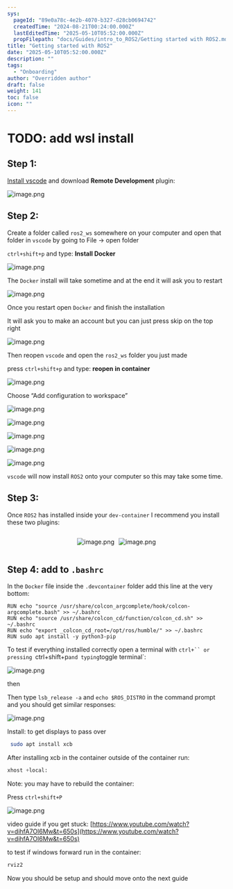 ```yaml
---
sys:
  pageId: "89e0a78c-4e2b-4070-b327-d28cb0694742"
  createdTime: "2024-08-21T00:24:00.000Z"
  lastEditedTime: "2025-05-10T05:52:00.000Z"
  propFilepath: "docs/Guides/intro_to_ROS2/Getting started with ROS2.md"
title: "Getting started with ROS2"
date: "2025-05-10T05:52:00.000Z"
description: ""
tags:
  - "Onboarding"
author: "Overridden author"
draft: false
weight: 141
toc: false
icon: ""
---
```


# TODO: add wsl install

## Step 1:

[Install vscode](https://code.visualstudio.com/download) and download **Remote Development** plugin:

![image.png](https://prod-files-secure.s3.us-west-2.amazonaws.com/d518164a-d88e-44d1-a4ee-3adb3bd8bce0/efb52993-1881-4a40-b95e-6f020334f022/image.png?X-Amz-Algorithm=AWS4-HMAC-SHA256&X-Amz-Content-Sha256=UNSIGNED-PAYLOAD&X-Amz-Credential=ASIAZI2LB466VUJFCSQ6%2F20250705%2Fus-west-2%2Fs3%2Faws4_request&X-Amz-Date=20250705T160936Z&X-Amz-Expires=3600&X-Amz-Security-Token=IQoJb3JpZ2luX2VjED4aCXVzLXdlc3QtMiJHMEUCICQiAPn1%2FzeMkW3QRnDESd6QOo4AYKHnKodWNWeDPBqRAiEAna%2BeUwvckKzHQj7ncJ4asMpQ9cx7qah7BX3J2N6GdpYq%2FwMIRhAAGgw2Mzc0MjMxODM4MDUiDEBK5qJXzTSwdDDnzircA6tqYqJqmnWGoOkXMvcmH3aXmtGaaQ2iUL3y6fg5FISqDBlURMAgGjt9MPyrxWBXUUCIFW95zJPXv8RJKZED%2BdRCAr4%2F2vtSk%2F7LuSL8EjQ5NESIQqWDQLWfESF7jixpHpXYshfJtMXbRIZlR5CYPnyhywJ8o3Ei9zEgIBynms8c2SfAmX7IDY1WZgczb0VIx06GrIKIKEYNQV5YMa98Tf4gzkxxQrycTagffipsVxBQfhtg%2BpThhvLNx3KHRQ4M0XAIx5Vw6fzCOzXFK0tGVP2ZZQsrHW1l5U1yp6WK16feZ5mkM1xfjwJpl%2FgloW2JY%2BhdD%2FNY1oxidffKZdragjCYQNuuZFtXgzHanpB3zgUf6k3lnk1HAeErmTUoyUc%2BCx7IwUPLvj8cUqyozUMBkOdiPeSYSc%2Bs7ZWuBllyiN9H5uEopYAAe8geWSaA7P6vNapqXSILIPK1%2B%2Fy2tnEl35lq7nncTOIeYWKB%2BCFO93lbWrmjM04LzTWkt5Y%2B8AE%2F5WjSueGKgqvxTSyAR0wAIv5mzl3sB%2FrFLNgcVdEB9sUiVBmW6jH0Ii0h0Dja5%2Bs6U7bcTVuOC6i%2BAbYDH5ct3Gn0dXN1hDqJmU0AJn6LkyVn1s%2Fb%2By9K8jGoMDWoMNDMpMMGOqUBzDvJYO8J3SFIZVjhhl9I6fU3LM4QXjB2eGpkd0JgV3hCpr7Nwz4PzX6QLgTVyfJchS2bgqlSNAQ9X76EMcDj2Ck7fyI%2FNNGiBGqX5C9RwKzhFSdYNCuzAWycwSX4RYSv%2Bh%2B73U8RTxmkQl%2BqHHqHp%2BaQA%2F1gFmEea4w84Q7Bm32%2BtrQqBBkkqCdfQNOYidwtDUwt4AwL5jzisV3ib78p%2BEY%2FK8FM&X-Amz-Signature=b963e8e65b8dfd07dfe2ef932e41e7ce40472e50a2c75e72e86601840b46ff6b&X-Amz-SignedHeaders=host&x-amz-checksum-mode=ENABLED&x-id=GetObject)

## Step 2:

Create a folder called `ros2_ws` somewhere on your computer and open that folder in `vscode` by going to File → open folder 

`ctrl+shift+p` and type: **Install Docker**

![image.png](https://prod-files-secure.s3.us-west-2.amazonaws.com/d518164a-d88e-44d1-a4ee-3adb3bd8bce0/2269dc0e-1cd5-47ff-bceb-c04ad9b2eab0/image.png?X-Amz-Algorithm=AWS4-HMAC-SHA256&X-Amz-Content-Sha256=UNSIGNED-PAYLOAD&X-Amz-Credential=ASIAZI2LB466VUJFCSQ6%2F20250705%2Fus-west-2%2Fs3%2Faws4_request&X-Amz-Date=20250705T160936Z&X-Amz-Expires=3600&X-Amz-Security-Token=IQoJb3JpZ2luX2VjED4aCXVzLXdlc3QtMiJHMEUCICQiAPn1%2FzeMkW3QRnDESd6QOo4AYKHnKodWNWeDPBqRAiEAna%2BeUwvckKzHQj7ncJ4asMpQ9cx7qah7BX3J2N6GdpYq%2FwMIRhAAGgw2Mzc0MjMxODM4MDUiDEBK5qJXzTSwdDDnzircA6tqYqJqmnWGoOkXMvcmH3aXmtGaaQ2iUL3y6fg5FISqDBlURMAgGjt9MPyrxWBXUUCIFW95zJPXv8RJKZED%2BdRCAr4%2F2vtSk%2F7LuSL8EjQ5NESIQqWDQLWfESF7jixpHpXYshfJtMXbRIZlR5CYPnyhywJ8o3Ei9zEgIBynms8c2SfAmX7IDY1WZgczb0VIx06GrIKIKEYNQV5YMa98Tf4gzkxxQrycTagffipsVxBQfhtg%2BpThhvLNx3KHRQ4M0XAIx5Vw6fzCOzXFK0tGVP2ZZQsrHW1l5U1yp6WK16feZ5mkM1xfjwJpl%2FgloW2JY%2BhdD%2FNY1oxidffKZdragjCYQNuuZFtXgzHanpB3zgUf6k3lnk1HAeErmTUoyUc%2BCx7IwUPLvj8cUqyozUMBkOdiPeSYSc%2Bs7ZWuBllyiN9H5uEopYAAe8geWSaA7P6vNapqXSILIPK1%2B%2Fy2tnEl35lq7nncTOIeYWKB%2BCFO93lbWrmjM04LzTWkt5Y%2B8AE%2F5WjSueGKgqvxTSyAR0wAIv5mzl3sB%2FrFLNgcVdEB9sUiVBmW6jH0Ii0h0Dja5%2Bs6U7bcTVuOC6i%2BAbYDH5ct3Gn0dXN1hDqJmU0AJn6LkyVn1s%2Fb%2By9K8jGoMDWoMNDMpMMGOqUBzDvJYO8J3SFIZVjhhl9I6fU3LM4QXjB2eGpkd0JgV3hCpr7Nwz4PzX6QLgTVyfJchS2bgqlSNAQ9X76EMcDj2Ck7fyI%2FNNGiBGqX5C9RwKzhFSdYNCuzAWycwSX4RYSv%2Bh%2B73U8RTxmkQl%2BqHHqHp%2BaQA%2F1gFmEea4w84Q7Bm32%2BtrQqBBkkqCdfQNOYidwtDUwt4AwL5jzisV3ib78p%2BEY%2FK8FM&X-Amz-Signature=0da071a02074d68df617efc4930dcc7e4ecfdecdd49f77980872f7ed1cb50391&X-Amz-SignedHeaders=host&x-amz-checksum-mode=ENABLED&x-id=GetObject)

The `Docker` install will take sometime and at the end it will ask you to restart

![image.png](https://prod-files-secure.s3.us-west-2.amazonaws.com/d518164a-d88e-44d1-a4ee-3adb3bd8bce0/ed233f78-be33-4b1f-b89c-9c346c0e961e/image.png?X-Amz-Algorithm=AWS4-HMAC-SHA256&X-Amz-Content-Sha256=UNSIGNED-PAYLOAD&X-Amz-Credential=ASIAZI2LB466VUJFCSQ6%2F20250705%2Fus-west-2%2Fs3%2Faws4_request&X-Amz-Date=20250705T160936Z&X-Amz-Expires=3600&X-Amz-Security-Token=IQoJb3JpZ2luX2VjED4aCXVzLXdlc3QtMiJHMEUCICQiAPn1%2FzeMkW3QRnDESd6QOo4AYKHnKodWNWeDPBqRAiEAna%2BeUwvckKzHQj7ncJ4asMpQ9cx7qah7BX3J2N6GdpYq%2FwMIRhAAGgw2Mzc0MjMxODM4MDUiDEBK5qJXzTSwdDDnzircA6tqYqJqmnWGoOkXMvcmH3aXmtGaaQ2iUL3y6fg5FISqDBlURMAgGjt9MPyrxWBXUUCIFW95zJPXv8RJKZED%2BdRCAr4%2F2vtSk%2F7LuSL8EjQ5NESIQqWDQLWfESF7jixpHpXYshfJtMXbRIZlR5CYPnyhywJ8o3Ei9zEgIBynms8c2SfAmX7IDY1WZgczb0VIx06GrIKIKEYNQV5YMa98Tf4gzkxxQrycTagffipsVxBQfhtg%2BpThhvLNx3KHRQ4M0XAIx5Vw6fzCOzXFK0tGVP2ZZQsrHW1l5U1yp6WK16feZ5mkM1xfjwJpl%2FgloW2JY%2BhdD%2FNY1oxidffKZdragjCYQNuuZFtXgzHanpB3zgUf6k3lnk1HAeErmTUoyUc%2BCx7IwUPLvj8cUqyozUMBkOdiPeSYSc%2Bs7ZWuBllyiN9H5uEopYAAe8geWSaA7P6vNapqXSILIPK1%2B%2Fy2tnEl35lq7nncTOIeYWKB%2BCFO93lbWrmjM04LzTWkt5Y%2B8AE%2F5WjSueGKgqvxTSyAR0wAIv5mzl3sB%2FrFLNgcVdEB9sUiVBmW6jH0Ii0h0Dja5%2Bs6U7bcTVuOC6i%2BAbYDH5ct3Gn0dXN1hDqJmU0AJn6LkyVn1s%2Fb%2By9K8jGoMDWoMNDMpMMGOqUBzDvJYO8J3SFIZVjhhl9I6fU3LM4QXjB2eGpkd0JgV3hCpr7Nwz4PzX6QLgTVyfJchS2bgqlSNAQ9X76EMcDj2Ck7fyI%2FNNGiBGqX5C9RwKzhFSdYNCuzAWycwSX4RYSv%2Bh%2B73U8RTxmkQl%2BqHHqHp%2BaQA%2F1gFmEea4w84Q7Bm32%2BtrQqBBkkqCdfQNOYidwtDUwt4AwL5jzisV3ib78p%2BEY%2FK8FM&X-Amz-Signature=946490bf014b03fd4fcc49fe9560fa3a8224ec567aaf93538f871dc592427d31&X-Amz-SignedHeaders=host&x-amz-checksum-mode=ENABLED&x-id=GetObject)

Once you restart open `Docker` and finish the installation

It will ask you to make an account but you can just press skip on the top right

![image.png](https://prod-files-secure.s3.us-west-2.amazonaws.com/d518164a-d88e-44d1-a4ee-3adb3bd8bce0/21010ad9-1659-4fd9-9f59-9932a09b2a3d/image.png?X-Amz-Algorithm=AWS4-HMAC-SHA256&X-Amz-Content-Sha256=UNSIGNED-PAYLOAD&X-Amz-Credential=ASIAZI2LB466VUJFCSQ6%2F20250705%2Fus-west-2%2Fs3%2Faws4_request&X-Amz-Date=20250705T160936Z&X-Amz-Expires=3600&X-Amz-Security-Token=IQoJb3JpZ2luX2VjED4aCXVzLXdlc3QtMiJHMEUCICQiAPn1%2FzeMkW3QRnDESd6QOo4AYKHnKodWNWeDPBqRAiEAna%2BeUwvckKzHQj7ncJ4asMpQ9cx7qah7BX3J2N6GdpYq%2FwMIRhAAGgw2Mzc0MjMxODM4MDUiDEBK5qJXzTSwdDDnzircA6tqYqJqmnWGoOkXMvcmH3aXmtGaaQ2iUL3y6fg5FISqDBlURMAgGjt9MPyrxWBXUUCIFW95zJPXv8RJKZED%2BdRCAr4%2F2vtSk%2F7LuSL8EjQ5NESIQqWDQLWfESF7jixpHpXYshfJtMXbRIZlR5CYPnyhywJ8o3Ei9zEgIBynms8c2SfAmX7IDY1WZgczb0VIx06GrIKIKEYNQV5YMa98Tf4gzkxxQrycTagffipsVxBQfhtg%2BpThhvLNx3KHRQ4M0XAIx5Vw6fzCOzXFK0tGVP2ZZQsrHW1l5U1yp6WK16feZ5mkM1xfjwJpl%2FgloW2JY%2BhdD%2FNY1oxidffKZdragjCYQNuuZFtXgzHanpB3zgUf6k3lnk1HAeErmTUoyUc%2BCx7IwUPLvj8cUqyozUMBkOdiPeSYSc%2Bs7ZWuBllyiN9H5uEopYAAe8geWSaA7P6vNapqXSILIPK1%2B%2Fy2tnEl35lq7nncTOIeYWKB%2BCFO93lbWrmjM04LzTWkt5Y%2B8AE%2F5WjSueGKgqvxTSyAR0wAIv5mzl3sB%2FrFLNgcVdEB9sUiVBmW6jH0Ii0h0Dja5%2Bs6U7bcTVuOC6i%2BAbYDH5ct3Gn0dXN1hDqJmU0AJn6LkyVn1s%2Fb%2By9K8jGoMDWoMNDMpMMGOqUBzDvJYO8J3SFIZVjhhl9I6fU3LM4QXjB2eGpkd0JgV3hCpr7Nwz4PzX6QLgTVyfJchS2bgqlSNAQ9X76EMcDj2Ck7fyI%2FNNGiBGqX5C9RwKzhFSdYNCuzAWycwSX4RYSv%2Bh%2B73U8RTxmkQl%2BqHHqHp%2BaQA%2F1gFmEea4w84Q7Bm32%2BtrQqBBkkqCdfQNOYidwtDUwt4AwL5jzisV3ib78p%2BEY%2FK8FM&X-Amz-Signature=72ad55e5bc67488449b2e3785540b19d4eb74e788fcbd41920e622ef19124bfa&X-Amz-SignedHeaders=host&x-amz-checksum-mode=ENABLED&x-id=GetObject)

Then reopen `vscode` and open the `ros2_ws` folder you just made

press `ctrl+shift+p` and type: **reopen in container**

![image.png](https://prod-files-secure.s3.us-west-2.amazonaws.com/d518164a-d88e-44d1-a4ee-3adb3bd8bce0/4e93b8c2-41ad-488c-8095-c74205196118/image.png?X-Amz-Algorithm=AWS4-HMAC-SHA256&X-Amz-Content-Sha256=UNSIGNED-PAYLOAD&X-Amz-Credential=ASIAZI2LB466VUJFCSQ6%2F20250705%2Fus-west-2%2Fs3%2Faws4_request&X-Amz-Date=20250705T160936Z&X-Amz-Expires=3600&X-Amz-Security-Token=IQoJb3JpZ2luX2VjED4aCXVzLXdlc3QtMiJHMEUCICQiAPn1%2FzeMkW3QRnDESd6QOo4AYKHnKodWNWeDPBqRAiEAna%2BeUwvckKzHQj7ncJ4asMpQ9cx7qah7BX3J2N6GdpYq%2FwMIRhAAGgw2Mzc0MjMxODM4MDUiDEBK5qJXzTSwdDDnzircA6tqYqJqmnWGoOkXMvcmH3aXmtGaaQ2iUL3y6fg5FISqDBlURMAgGjt9MPyrxWBXUUCIFW95zJPXv8RJKZED%2BdRCAr4%2F2vtSk%2F7LuSL8EjQ5NESIQqWDQLWfESF7jixpHpXYshfJtMXbRIZlR5CYPnyhywJ8o3Ei9zEgIBynms8c2SfAmX7IDY1WZgczb0VIx06GrIKIKEYNQV5YMa98Tf4gzkxxQrycTagffipsVxBQfhtg%2BpThhvLNx3KHRQ4M0XAIx5Vw6fzCOzXFK0tGVP2ZZQsrHW1l5U1yp6WK16feZ5mkM1xfjwJpl%2FgloW2JY%2BhdD%2FNY1oxidffKZdragjCYQNuuZFtXgzHanpB3zgUf6k3lnk1HAeErmTUoyUc%2BCx7IwUPLvj8cUqyozUMBkOdiPeSYSc%2Bs7ZWuBllyiN9H5uEopYAAe8geWSaA7P6vNapqXSILIPK1%2B%2Fy2tnEl35lq7nncTOIeYWKB%2BCFO93lbWrmjM04LzTWkt5Y%2B8AE%2F5WjSueGKgqvxTSyAR0wAIv5mzl3sB%2FrFLNgcVdEB9sUiVBmW6jH0Ii0h0Dja5%2Bs6U7bcTVuOC6i%2BAbYDH5ct3Gn0dXN1hDqJmU0AJn6LkyVn1s%2Fb%2By9K8jGoMDWoMNDMpMMGOqUBzDvJYO8J3SFIZVjhhl9I6fU3LM4QXjB2eGpkd0JgV3hCpr7Nwz4PzX6QLgTVyfJchS2bgqlSNAQ9X76EMcDj2Ck7fyI%2FNNGiBGqX5C9RwKzhFSdYNCuzAWycwSX4RYSv%2Bh%2B73U8RTxmkQl%2BqHHqHp%2BaQA%2F1gFmEea4w84Q7Bm32%2BtrQqBBkkqCdfQNOYidwtDUwt4AwL5jzisV3ib78p%2BEY%2FK8FM&X-Amz-Signature=4b327ee42b2784e5e3b8f8bbe3e1f8019cb3f372e7319201878ccdca0256bdd2&X-Amz-SignedHeaders=host&x-amz-checksum-mode=ENABLED&x-id=GetObject)

Choose “Add configuration to workspace”

![image.png](https://prod-files-secure.s3.us-west-2.amazonaws.com/d518164a-d88e-44d1-a4ee-3adb3bd8bce0/9560b282-5060-4989-ba37-97e7b2c22476/image.png?X-Amz-Algorithm=AWS4-HMAC-SHA256&X-Amz-Content-Sha256=UNSIGNED-PAYLOAD&X-Amz-Credential=ASIAZI2LB466VUJFCSQ6%2F20250705%2Fus-west-2%2Fs3%2Faws4_request&X-Amz-Date=20250705T160936Z&X-Amz-Expires=3600&X-Amz-Security-Token=IQoJb3JpZ2luX2VjED4aCXVzLXdlc3QtMiJHMEUCICQiAPn1%2FzeMkW3QRnDESd6QOo4AYKHnKodWNWeDPBqRAiEAna%2BeUwvckKzHQj7ncJ4asMpQ9cx7qah7BX3J2N6GdpYq%2FwMIRhAAGgw2Mzc0MjMxODM4MDUiDEBK5qJXzTSwdDDnzircA6tqYqJqmnWGoOkXMvcmH3aXmtGaaQ2iUL3y6fg5FISqDBlURMAgGjt9MPyrxWBXUUCIFW95zJPXv8RJKZED%2BdRCAr4%2F2vtSk%2F7LuSL8EjQ5NESIQqWDQLWfESF7jixpHpXYshfJtMXbRIZlR5CYPnyhywJ8o3Ei9zEgIBynms8c2SfAmX7IDY1WZgczb0VIx06GrIKIKEYNQV5YMa98Tf4gzkxxQrycTagffipsVxBQfhtg%2BpThhvLNx3KHRQ4M0XAIx5Vw6fzCOzXFK0tGVP2ZZQsrHW1l5U1yp6WK16feZ5mkM1xfjwJpl%2FgloW2JY%2BhdD%2FNY1oxidffKZdragjCYQNuuZFtXgzHanpB3zgUf6k3lnk1HAeErmTUoyUc%2BCx7IwUPLvj8cUqyozUMBkOdiPeSYSc%2Bs7ZWuBllyiN9H5uEopYAAe8geWSaA7P6vNapqXSILIPK1%2B%2Fy2tnEl35lq7nncTOIeYWKB%2BCFO93lbWrmjM04LzTWkt5Y%2B8AE%2F5WjSueGKgqvxTSyAR0wAIv5mzl3sB%2FrFLNgcVdEB9sUiVBmW6jH0Ii0h0Dja5%2Bs6U7bcTVuOC6i%2BAbYDH5ct3Gn0dXN1hDqJmU0AJn6LkyVn1s%2Fb%2By9K8jGoMDWoMNDMpMMGOqUBzDvJYO8J3SFIZVjhhl9I6fU3LM4QXjB2eGpkd0JgV3hCpr7Nwz4PzX6QLgTVyfJchS2bgqlSNAQ9X76EMcDj2Ck7fyI%2FNNGiBGqX5C9RwKzhFSdYNCuzAWycwSX4RYSv%2Bh%2B73U8RTxmkQl%2BqHHqHp%2BaQA%2F1gFmEea4w84Q7Bm32%2BtrQqBBkkqCdfQNOYidwtDUwt4AwL5jzisV3ib78p%2BEY%2FK8FM&X-Amz-Signature=ea604dcd796d9f5c65978c92d87616004f73af07eaf5b1357826e02f78649f27&X-Amz-SignedHeaders=host&x-amz-checksum-mode=ENABLED&x-id=GetObject)

![image.png](https://prod-files-secure.s3.us-west-2.amazonaws.com/d518164a-d88e-44d1-a4ee-3adb3bd8bce0/2ee63f81-886b-48e8-a553-dc6e5eac99e4/image.png?X-Amz-Algorithm=AWS4-HMAC-SHA256&X-Amz-Content-Sha256=UNSIGNED-PAYLOAD&X-Amz-Credential=ASIAZI2LB466VUJFCSQ6%2F20250705%2Fus-west-2%2Fs3%2Faws4_request&X-Amz-Date=20250705T160936Z&X-Amz-Expires=3600&X-Amz-Security-Token=IQoJb3JpZ2luX2VjED4aCXVzLXdlc3QtMiJHMEUCICQiAPn1%2FzeMkW3QRnDESd6QOo4AYKHnKodWNWeDPBqRAiEAna%2BeUwvckKzHQj7ncJ4asMpQ9cx7qah7BX3J2N6GdpYq%2FwMIRhAAGgw2Mzc0MjMxODM4MDUiDEBK5qJXzTSwdDDnzircA6tqYqJqmnWGoOkXMvcmH3aXmtGaaQ2iUL3y6fg5FISqDBlURMAgGjt9MPyrxWBXUUCIFW95zJPXv8RJKZED%2BdRCAr4%2F2vtSk%2F7LuSL8EjQ5NESIQqWDQLWfESF7jixpHpXYshfJtMXbRIZlR5CYPnyhywJ8o3Ei9zEgIBynms8c2SfAmX7IDY1WZgczb0VIx06GrIKIKEYNQV5YMa98Tf4gzkxxQrycTagffipsVxBQfhtg%2BpThhvLNx3KHRQ4M0XAIx5Vw6fzCOzXFK0tGVP2ZZQsrHW1l5U1yp6WK16feZ5mkM1xfjwJpl%2FgloW2JY%2BhdD%2FNY1oxidffKZdragjCYQNuuZFtXgzHanpB3zgUf6k3lnk1HAeErmTUoyUc%2BCx7IwUPLvj8cUqyozUMBkOdiPeSYSc%2Bs7ZWuBllyiN9H5uEopYAAe8geWSaA7P6vNapqXSILIPK1%2B%2Fy2tnEl35lq7nncTOIeYWKB%2BCFO93lbWrmjM04LzTWkt5Y%2B8AE%2F5WjSueGKgqvxTSyAR0wAIv5mzl3sB%2FrFLNgcVdEB9sUiVBmW6jH0Ii0h0Dja5%2Bs6U7bcTVuOC6i%2BAbYDH5ct3Gn0dXN1hDqJmU0AJn6LkyVn1s%2Fb%2By9K8jGoMDWoMNDMpMMGOqUBzDvJYO8J3SFIZVjhhl9I6fU3LM4QXjB2eGpkd0JgV3hCpr7Nwz4PzX6QLgTVyfJchS2bgqlSNAQ9X76EMcDj2Ck7fyI%2FNNGiBGqX5C9RwKzhFSdYNCuzAWycwSX4RYSv%2Bh%2B73U8RTxmkQl%2BqHHqHp%2BaQA%2F1gFmEea4w84Q7Bm32%2BtrQqBBkkqCdfQNOYidwtDUwt4AwL5jzisV3ib78p%2BEY%2FK8FM&X-Amz-Signature=fce12d50aa177f91b7dc5dc329e78107f033cb825990f4b655b8c05bec547945&X-Amz-SignedHeaders=host&x-amz-checksum-mode=ENABLED&x-id=GetObject)

![image.png](https://prod-files-secure.s3.us-west-2.amazonaws.com/d518164a-d88e-44d1-a4ee-3adb3bd8bce0/ae1580b2-b048-407e-aed9-b584224a7a04/image.png?X-Amz-Algorithm=AWS4-HMAC-SHA256&X-Amz-Content-Sha256=UNSIGNED-PAYLOAD&X-Amz-Credential=ASIAZI2LB466VUJFCSQ6%2F20250705%2Fus-west-2%2Fs3%2Faws4_request&X-Amz-Date=20250705T160936Z&X-Amz-Expires=3600&X-Amz-Security-Token=IQoJb3JpZ2luX2VjED4aCXVzLXdlc3QtMiJHMEUCICQiAPn1%2FzeMkW3QRnDESd6QOo4AYKHnKodWNWeDPBqRAiEAna%2BeUwvckKzHQj7ncJ4asMpQ9cx7qah7BX3J2N6GdpYq%2FwMIRhAAGgw2Mzc0MjMxODM4MDUiDEBK5qJXzTSwdDDnzircA6tqYqJqmnWGoOkXMvcmH3aXmtGaaQ2iUL3y6fg5FISqDBlURMAgGjt9MPyrxWBXUUCIFW95zJPXv8RJKZED%2BdRCAr4%2F2vtSk%2F7LuSL8EjQ5NESIQqWDQLWfESF7jixpHpXYshfJtMXbRIZlR5CYPnyhywJ8o3Ei9zEgIBynms8c2SfAmX7IDY1WZgczb0VIx06GrIKIKEYNQV5YMa98Tf4gzkxxQrycTagffipsVxBQfhtg%2BpThhvLNx3KHRQ4M0XAIx5Vw6fzCOzXFK0tGVP2ZZQsrHW1l5U1yp6WK16feZ5mkM1xfjwJpl%2FgloW2JY%2BhdD%2FNY1oxidffKZdragjCYQNuuZFtXgzHanpB3zgUf6k3lnk1HAeErmTUoyUc%2BCx7IwUPLvj8cUqyozUMBkOdiPeSYSc%2Bs7ZWuBllyiN9H5uEopYAAe8geWSaA7P6vNapqXSILIPK1%2B%2Fy2tnEl35lq7nncTOIeYWKB%2BCFO93lbWrmjM04LzTWkt5Y%2B8AE%2F5WjSueGKgqvxTSyAR0wAIv5mzl3sB%2FrFLNgcVdEB9sUiVBmW6jH0Ii0h0Dja5%2Bs6U7bcTVuOC6i%2BAbYDH5ct3Gn0dXN1hDqJmU0AJn6LkyVn1s%2Fb%2By9K8jGoMDWoMNDMpMMGOqUBzDvJYO8J3SFIZVjhhl9I6fU3LM4QXjB2eGpkd0JgV3hCpr7Nwz4PzX6QLgTVyfJchS2bgqlSNAQ9X76EMcDj2Ck7fyI%2FNNGiBGqX5C9RwKzhFSdYNCuzAWycwSX4RYSv%2Bh%2B73U8RTxmkQl%2BqHHqHp%2BaQA%2F1gFmEea4w84Q7Bm32%2BtrQqBBkkqCdfQNOYidwtDUwt4AwL5jzisV3ib78p%2BEY%2FK8FM&X-Amz-Signature=49f06ff73372b17e3a84aad54dd4b91defb9cb89e8a3be43b840cb2d37b90c00&X-Amz-SignedHeaders=host&x-amz-checksum-mode=ENABLED&x-id=GetObject)

![image.png](https://prod-files-secure.s3.us-west-2.amazonaws.com/d518164a-d88e-44d1-a4ee-3adb3bd8bce0/53255b28-f75e-430f-b9e3-c0ac8577e42b/image.png?X-Amz-Algorithm=AWS4-HMAC-SHA256&X-Amz-Content-Sha256=UNSIGNED-PAYLOAD&X-Amz-Credential=ASIAZI2LB466VUJFCSQ6%2F20250705%2Fus-west-2%2Fs3%2Faws4_request&X-Amz-Date=20250705T160936Z&X-Amz-Expires=3600&X-Amz-Security-Token=IQoJb3JpZ2luX2VjED4aCXVzLXdlc3QtMiJHMEUCICQiAPn1%2FzeMkW3QRnDESd6QOo4AYKHnKodWNWeDPBqRAiEAna%2BeUwvckKzHQj7ncJ4asMpQ9cx7qah7BX3J2N6GdpYq%2FwMIRhAAGgw2Mzc0MjMxODM4MDUiDEBK5qJXzTSwdDDnzircA6tqYqJqmnWGoOkXMvcmH3aXmtGaaQ2iUL3y6fg5FISqDBlURMAgGjt9MPyrxWBXUUCIFW95zJPXv8RJKZED%2BdRCAr4%2F2vtSk%2F7LuSL8EjQ5NESIQqWDQLWfESF7jixpHpXYshfJtMXbRIZlR5CYPnyhywJ8o3Ei9zEgIBynms8c2SfAmX7IDY1WZgczb0VIx06GrIKIKEYNQV5YMa98Tf4gzkxxQrycTagffipsVxBQfhtg%2BpThhvLNx3KHRQ4M0XAIx5Vw6fzCOzXFK0tGVP2ZZQsrHW1l5U1yp6WK16feZ5mkM1xfjwJpl%2FgloW2JY%2BhdD%2FNY1oxidffKZdragjCYQNuuZFtXgzHanpB3zgUf6k3lnk1HAeErmTUoyUc%2BCx7IwUPLvj8cUqyozUMBkOdiPeSYSc%2Bs7ZWuBllyiN9H5uEopYAAe8geWSaA7P6vNapqXSILIPK1%2B%2Fy2tnEl35lq7nncTOIeYWKB%2BCFO93lbWrmjM04LzTWkt5Y%2B8AE%2F5WjSueGKgqvxTSyAR0wAIv5mzl3sB%2FrFLNgcVdEB9sUiVBmW6jH0Ii0h0Dja5%2Bs6U7bcTVuOC6i%2BAbYDH5ct3Gn0dXN1hDqJmU0AJn6LkyVn1s%2Fb%2By9K8jGoMDWoMNDMpMMGOqUBzDvJYO8J3SFIZVjhhl9I6fU3LM4QXjB2eGpkd0JgV3hCpr7Nwz4PzX6QLgTVyfJchS2bgqlSNAQ9X76EMcDj2Ck7fyI%2FNNGiBGqX5C9RwKzhFSdYNCuzAWycwSX4RYSv%2Bh%2B73U8RTxmkQl%2BqHHqHp%2BaQA%2F1gFmEea4w84Q7Bm32%2BtrQqBBkkqCdfQNOYidwtDUwt4AwL5jzisV3ib78p%2BEY%2FK8FM&X-Amz-Signature=b8d2974a8fe28c09ad92fcfcad795ffdc8c64324c9156ca910942f4ed06ee609&X-Amz-SignedHeaders=host&x-amz-checksum-mode=ENABLED&x-id=GetObject)

![image.png](https://prod-files-secure.s3.us-west-2.amazonaws.com/d518164a-d88e-44d1-a4ee-3adb3bd8bce0/7c562767-5af9-4ffb-97d1-327bcdf4ee00/image.png?X-Amz-Algorithm=AWS4-HMAC-SHA256&X-Amz-Content-Sha256=UNSIGNED-PAYLOAD&X-Amz-Credential=ASIAZI2LB466VUJFCSQ6%2F20250705%2Fus-west-2%2Fs3%2Faws4_request&X-Amz-Date=20250705T160936Z&X-Amz-Expires=3600&X-Amz-Security-Token=IQoJb3JpZ2luX2VjED4aCXVzLXdlc3QtMiJHMEUCICQiAPn1%2FzeMkW3QRnDESd6QOo4AYKHnKodWNWeDPBqRAiEAna%2BeUwvckKzHQj7ncJ4asMpQ9cx7qah7BX3J2N6GdpYq%2FwMIRhAAGgw2Mzc0MjMxODM4MDUiDEBK5qJXzTSwdDDnzircA6tqYqJqmnWGoOkXMvcmH3aXmtGaaQ2iUL3y6fg5FISqDBlURMAgGjt9MPyrxWBXUUCIFW95zJPXv8RJKZED%2BdRCAr4%2F2vtSk%2F7LuSL8EjQ5NESIQqWDQLWfESF7jixpHpXYshfJtMXbRIZlR5CYPnyhywJ8o3Ei9zEgIBynms8c2SfAmX7IDY1WZgczb0VIx06GrIKIKEYNQV5YMa98Tf4gzkxxQrycTagffipsVxBQfhtg%2BpThhvLNx3KHRQ4M0XAIx5Vw6fzCOzXFK0tGVP2ZZQsrHW1l5U1yp6WK16feZ5mkM1xfjwJpl%2FgloW2JY%2BhdD%2FNY1oxidffKZdragjCYQNuuZFtXgzHanpB3zgUf6k3lnk1HAeErmTUoyUc%2BCx7IwUPLvj8cUqyozUMBkOdiPeSYSc%2Bs7ZWuBllyiN9H5uEopYAAe8geWSaA7P6vNapqXSILIPK1%2B%2Fy2tnEl35lq7nncTOIeYWKB%2BCFO93lbWrmjM04LzTWkt5Y%2B8AE%2F5WjSueGKgqvxTSyAR0wAIv5mzl3sB%2FrFLNgcVdEB9sUiVBmW6jH0Ii0h0Dja5%2Bs6U7bcTVuOC6i%2BAbYDH5ct3Gn0dXN1hDqJmU0AJn6LkyVn1s%2Fb%2By9K8jGoMDWoMNDMpMMGOqUBzDvJYO8J3SFIZVjhhl9I6fU3LM4QXjB2eGpkd0JgV3hCpr7Nwz4PzX6QLgTVyfJchS2bgqlSNAQ9X76EMcDj2Ck7fyI%2FNNGiBGqX5C9RwKzhFSdYNCuzAWycwSX4RYSv%2Bh%2B73U8RTxmkQl%2BqHHqHp%2BaQA%2F1gFmEea4w84Q7Bm32%2BtrQqBBkkqCdfQNOYidwtDUwt4AwL5jzisV3ib78p%2BEY%2FK8FM&X-Amz-Signature=2b3eea92c7b5481fefe8992d6bf9c03619b342b9adf6d8594a7a889ee56e0d9b&X-Amz-SignedHeaders=host&x-amz-checksum-mode=ENABLED&x-id=GetObject)

`vscode` will now install `ROS2` onto your computer so this may take some time.

## Step 3:

Once `ROS2` has installed inside your `dev-container` I recommend you install these two plugins:

<div style="display: flex;flex-direction: row; column-gap:10px; max-width: 630px;justify-content: center;">
<div>

![image.png](https://prod-files-secure.s3.us-west-2.amazonaws.com/d518164a-d88e-44d1-a4ee-3adb3bd8bce0/3fc3d550-5a54-4ba1-ba6b-faa01cdb7369/image.png?X-Amz-Algorithm=AWS4-HMAC-SHA256&X-Amz-Content-Sha256=UNSIGNED-PAYLOAD&X-Amz-Credential=ASIAZI2LB466TEV6MH5P%2F20250705%2Fus-west-2%2Fs3%2Faws4_request&X-Amz-Date=20250705T160938Z&X-Amz-Expires=3600&X-Amz-Security-Token=IQoJb3JpZ2luX2VjED0aCXVzLXdlc3QtMiJHMEUCIQD%2F%2Bm%2BD53%2BMka3HyDeLZJO6HhIKbmYLbWTFnoa7ZRdb6gIgGFIDdYMxSKUJKkBI6SrfDovnxXu7Hjn4ajYyz7LVexEq%2FwMIRhAAGgw2Mzc0MjMxODM4MDUiDOdI1BQfIDEDJp2L8CrcA4rhnAPV1EBHfP6x7Ov%2BlLiB4QqNS3NbsohMunAqhGea39PkMgXacKO07YTjS%2BpGcBMxy0BBYucLkjB%2B4pOisyo62VA%2Fix%2BHKT2VhJYN5qLEybCnUuvkUFYBijtRV7673mF0FzZ%2B9cHP7zD%2FPCg8jwQ%2BOgCi1Be5PhtbEf%2ByatXSkliZnc4B8QyOGuzRkn8CR4bBNdXIXM%2FLT8X0s62sNrreFMjrIGkNgr3VolPdDBHueCabVrRKu9CELS7PlOb2Ez%2BGjqRpYygXEJM9h%2FLGEOO5t%2BiaeZgtzu%2FN94izaixkXj6QTqyeu5%2BAk3EEMwnNqwZQ6XP6PmiaxAidfjr2XgYaoCYJqe82yvejKO2w1F535rA21Xgnst%2BnzQIXRGEATokKjloQ0qDFS24IbsUGuLYkTxrQaZ9WMdmCEvNHAB0QxfkpnP8WJ6VKKLDDjZXxsowVGoja%2BHBf9bbW57EYol0JivTSr%2F%2FGWmYkg7yyqePr8BxgXjMZTgPRjdtqS3xaSRzN2%2FQ3QUEGnL1sxLgIsxaj2mptbz6tqHd%2BigFJqyT9xtZrUZzIwraiLm4LXp8vLq%2BBS%2FM0AkE2HUUjLGG%2By7Hhggb5iM3OjKZp5T32Ez%2F9f8Wz81%2BYwp3Xw7OJMJHBpMMGOqUBe1iaj0%2FCJb7Jhh4OwJDdu75e5B0zGFWDbidKVL%2ByNEJ4IsLNXi7oIUM7CQpnH8ZhASSwAu%2Bqt%2F4ER1TxtKw4HVoQxmkRsGCcHPYP0it1HoQsWIMFUmouPtk4FOYZDbIS5yuHP2rWPvUpxaw53a%2BW50%2Fj89cx4zZoZjpT7foHbxbJHkC5b6rVduPBa9N2G9TjhVKMwZ%2BuN5IelzBEUyr4K3bN9odK&X-Amz-Signature=88b12a72be0f8952186e9987a8a33426b6cd55935b3ac264ee0a724fbb5eee70&X-Amz-SignedHeaders=host&x-amz-checksum-mode=ENABLED&x-id=GetObject)

</div>
<div>

![image.png](https://prod-files-secure.s3.us-west-2.amazonaws.com/d518164a-d88e-44d1-a4ee-3adb3bd8bce0/d994cc66-13c2-4093-a5a3-f84cf4601a82/image.png?X-Amz-Algorithm=AWS4-HMAC-SHA256&X-Amz-Content-Sha256=UNSIGNED-PAYLOAD&X-Amz-Credential=ASIAZI2LB466S2US57JX%2F20250705%2Fus-west-2%2Fs3%2Faws4_request&X-Amz-Date=20250705T160938Z&X-Amz-Expires=3600&X-Amz-Security-Token=IQoJb3JpZ2luX2VjED0aCXVzLXdlc3QtMiJHMEUCIQCgkV5AKT%2FJvR0lOe9h6jcbp71u39egdd0Z%2FZRaJyyIxQIgSfUBdbaUwlWF%2Fg9hSMrtRfQGYn7Fj9SsmZKWz9AU0r4q%2FwMIRhAAGgw2Mzc0MjMxODM4MDUiDC6%2FDxfyy1jfD37T%2BircA2e2%2BoOmH%2F6xB8%2BR3cF2PCIpL%2FDXoe%2BAjIkUKxWOeVGcIVBwyl0RlRbxXm8LS9lz632EuDEd127lIUzZfjOnUhLn9YH%2FQZmartppxyCv%2FrUz4TPAFxsC%2FfpB7kQL5v5mmt7oQjU0EWQO6tKDTsNxuOmAfgXfqzt9jrTTFtS0viR2tUKHgMLkmrNcOHrwCxi%2Fz%2BgIvxtPErEKJgsFyJTQ513H2P4ZvBTzQ14f3jFxhbnMAeIYfdizoKfwXpyLSPldrHeqDlJNCh4DnB39PoG%2B33ZuhPMRp927rIJY2jTyCnU7ydU%2BgDIauJuDfIIA7vWMfIgQP9Sg2V3%2B3C15IKe269S3Z4Lm2Ys8LcS9GuLr6utA7oZv6A4FMT4C7vOMk73H6IKodA723UcnpbXzQ1mQN4FRiPHWCmZdbwe1ZjTitIyuRGjwOpFe2%2FROoMDZ4ubG6fRJNKmSvbGXB74fY8S6sRceZJ%2Fx8FEuGB92dKS8YpSIDpLc1iq2KysbdYXuGJS7jjb9sVWEHZYLVa4RD6VBllgjtTtDJyoDv4SOvIp%2B26WGsxTTF85xcsUIPKxDUfbv3WsWxf6c2sCxl5i97XGBw6V6d5KN5crlgkBGjRRGIEsAhIjrwulJndjlVJ4TMJ7FpMMGOqUBoiO0P%2FwovsOGlIVK3o0pnGfGaJ4aoiDeZWv7hvYEb89QdsxEqjVSkCCB2it3i4SVGUNiP9emuhCN%2FBkjE0XFXLK9itmYEb9aZqFIoq3JFDGu%2FkeM02WlMOOh%2BksGggINJYFVY6k8J4%2FyKqjYuEmEyip5pNz3Av%2FMdQRnrDhL5r17Uu4Wl5ZZy4JSaWeiLAznNdImOUj0lz8mzICNR891y0feMko2&X-Amz-Signature=25a9e3797de466eea55e0840b53aa4610712f6bb363607b779820bb0481e210f&X-Amz-SignedHeaders=host&x-amz-checksum-mode=ENABLED&x-id=GetObject)

</div>
</div>

## Step 4: add to `.bashrc`

In the `Docker` file inside the `.devcontainer` folder add this line at the very bottom: 

```docker
RUN echo "source /usr/share/colcon_argcomplete/hook/colcon-argcomplete.bash" >> ~/.bashrc
RUN echo "source /usr/share/colcon_cd/function/colcon_cd.sh" >> ~/.bashrc
RUN echo "export _colcon_cd_root=/opt/ros/humble/" >> ~/.bashrc
RUN sudo apt install -y python3-pip 
```

To test if everything installed correctly open a terminal with `ctrl+`` or pressing `ctrl+shift+p` and typing `toggle terminal`:

![image.png](https://prod-files-secure.s3.us-west-2.amazonaws.com/d518164a-d88e-44d1-a4ee-3adb3bd8bce0/6a4943d8-b04e-4c02-9a58-775f3384d1a5/image.png?X-Amz-Algorithm=AWS4-HMAC-SHA256&X-Amz-Content-Sha256=UNSIGNED-PAYLOAD&X-Amz-Credential=ASIAZI2LB466VUJFCSQ6%2F20250705%2Fus-west-2%2Fs3%2Faws4_request&X-Amz-Date=20250705T160936Z&X-Amz-Expires=3600&X-Amz-Security-Token=IQoJb3JpZ2luX2VjED4aCXVzLXdlc3QtMiJHMEUCICQiAPn1%2FzeMkW3QRnDESd6QOo4AYKHnKodWNWeDPBqRAiEAna%2BeUwvckKzHQj7ncJ4asMpQ9cx7qah7BX3J2N6GdpYq%2FwMIRhAAGgw2Mzc0MjMxODM4MDUiDEBK5qJXzTSwdDDnzircA6tqYqJqmnWGoOkXMvcmH3aXmtGaaQ2iUL3y6fg5FISqDBlURMAgGjt9MPyrxWBXUUCIFW95zJPXv8RJKZED%2BdRCAr4%2F2vtSk%2F7LuSL8EjQ5NESIQqWDQLWfESF7jixpHpXYshfJtMXbRIZlR5CYPnyhywJ8o3Ei9zEgIBynms8c2SfAmX7IDY1WZgczb0VIx06GrIKIKEYNQV5YMa98Tf4gzkxxQrycTagffipsVxBQfhtg%2BpThhvLNx3KHRQ4M0XAIx5Vw6fzCOzXFK0tGVP2ZZQsrHW1l5U1yp6WK16feZ5mkM1xfjwJpl%2FgloW2JY%2BhdD%2FNY1oxidffKZdragjCYQNuuZFtXgzHanpB3zgUf6k3lnk1HAeErmTUoyUc%2BCx7IwUPLvj8cUqyozUMBkOdiPeSYSc%2Bs7ZWuBllyiN9H5uEopYAAe8geWSaA7P6vNapqXSILIPK1%2B%2Fy2tnEl35lq7nncTOIeYWKB%2BCFO93lbWrmjM04LzTWkt5Y%2B8AE%2F5WjSueGKgqvxTSyAR0wAIv5mzl3sB%2FrFLNgcVdEB9sUiVBmW6jH0Ii0h0Dja5%2Bs6U7bcTVuOC6i%2BAbYDH5ct3Gn0dXN1hDqJmU0AJn6LkyVn1s%2Fb%2By9K8jGoMDWoMNDMpMMGOqUBzDvJYO8J3SFIZVjhhl9I6fU3LM4QXjB2eGpkd0JgV3hCpr7Nwz4PzX6QLgTVyfJchS2bgqlSNAQ9X76EMcDj2Ck7fyI%2FNNGiBGqX5C9RwKzhFSdYNCuzAWycwSX4RYSv%2Bh%2B73U8RTxmkQl%2BqHHqHp%2BaQA%2F1gFmEea4w84Q7Bm32%2BtrQqBBkkqCdfQNOYidwtDUwt4AwL5jzisV3ib78p%2BEY%2FK8FM&X-Amz-Signature=325dc0c44742d233756e82a97376be960d679b7fea8a52c7722143b752a4a2b8&X-Amz-SignedHeaders=host&x-amz-checksum-mode=ENABLED&x-id=GetObject)

then 

Then type `lsb_release -a` and `echo $ROS_DISTRO` in the command prompt and you should get similar responses:

![image.png](https://prod-files-secure.s3.us-west-2.amazonaws.com/d518164a-d88e-44d1-a4ee-3adb3bd8bce0/3e635dec-a805-4e85-8b9e-d000e5b71a4e/image.png?X-Amz-Algorithm=AWS4-HMAC-SHA256&X-Amz-Content-Sha256=UNSIGNED-PAYLOAD&X-Amz-Credential=ASIAZI2LB466VUJFCSQ6%2F20250705%2Fus-west-2%2Fs3%2Faws4_request&X-Amz-Date=20250705T160936Z&X-Amz-Expires=3600&X-Amz-Security-Token=IQoJb3JpZ2luX2VjED4aCXVzLXdlc3QtMiJHMEUCICQiAPn1%2FzeMkW3QRnDESd6QOo4AYKHnKodWNWeDPBqRAiEAna%2BeUwvckKzHQj7ncJ4asMpQ9cx7qah7BX3J2N6GdpYq%2FwMIRhAAGgw2Mzc0MjMxODM4MDUiDEBK5qJXzTSwdDDnzircA6tqYqJqmnWGoOkXMvcmH3aXmtGaaQ2iUL3y6fg5FISqDBlURMAgGjt9MPyrxWBXUUCIFW95zJPXv8RJKZED%2BdRCAr4%2F2vtSk%2F7LuSL8EjQ5NESIQqWDQLWfESF7jixpHpXYshfJtMXbRIZlR5CYPnyhywJ8o3Ei9zEgIBynms8c2SfAmX7IDY1WZgczb0VIx06GrIKIKEYNQV5YMa98Tf4gzkxxQrycTagffipsVxBQfhtg%2BpThhvLNx3KHRQ4M0XAIx5Vw6fzCOzXFK0tGVP2ZZQsrHW1l5U1yp6WK16feZ5mkM1xfjwJpl%2FgloW2JY%2BhdD%2FNY1oxidffKZdragjCYQNuuZFtXgzHanpB3zgUf6k3lnk1HAeErmTUoyUc%2BCx7IwUPLvj8cUqyozUMBkOdiPeSYSc%2Bs7ZWuBllyiN9H5uEopYAAe8geWSaA7P6vNapqXSILIPK1%2B%2Fy2tnEl35lq7nncTOIeYWKB%2BCFO93lbWrmjM04LzTWkt5Y%2B8AE%2F5WjSueGKgqvxTSyAR0wAIv5mzl3sB%2FrFLNgcVdEB9sUiVBmW6jH0Ii0h0Dja5%2Bs6U7bcTVuOC6i%2BAbYDH5ct3Gn0dXN1hDqJmU0AJn6LkyVn1s%2Fb%2By9K8jGoMDWoMNDMpMMGOqUBzDvJYO8J3SFIZVjhhl9I6fU3LM4QXjB2eGpkd0JgV3hCpr7Nwz4PzX6QLgTVyfJchS2bgqlSNAQ9X76EMcDj2Ck7fyI%2FNNGiBGqX5C9RwKzhFSdYNCuzAWycwSX4RYSv%2Bh%2B73U8RTxmkQl%2BqHHqHp%2BaQA%2F1gFmEea4w84Q7Bm32%2BtrQqBBkkqCdfQNOYidwtDUwt4AwL5jzisV3ib78p%2BEY%2FK8FM&X-Amz-Signature=29ba32236d0156a193cbe8d692fbaa5e0f828bad9aac9429d17bfc14fdcfd712&X-Amz-SignedHeaders=host&x-amz-checksum-mode=ENABLED&x-id=GetObject)

Install:  to get displays to pass over

```bash
 sudo apt install xcb
```

After installing xcb in the container outside of the container run:

```python
xhost +local:
```

Note: you may have to rebuild the container:

Press `ctrl+shift+P`

![image.png](https://prod-files-secure.s3.us-west-2.amazonaws.com/d518164a-d88e-44d1-a4ee-3adb3bd8bce0/6c2be660-2618-4c38-9c26-53554f7a0b7b/image.png?X-Amz-Algorithm=AWS4-HMAC-SHA256&X-Amz-Content-Sha256=UNSIGNED-PAYLOAD&X-Amz-Credential=ASIAZI2LB466VUJFCSQ6%2F20250705%2Fus-west-2%2Fs3%2Faws4_request&X-Amz-Date=20250705T160936Z&X-Amz-Expires=3600&X-Amz-Security-Token=IQoJb3JpZ2luX2VjED4aCXVzLXdlc3QtMiJHMEUCICQiAPn1%2FzeMkW3QRnDESd6QOo4AYKHnKodWNWeDPBqRAiEAna%2BeUwvckKzHQj7ncJ4asMpQ9cx7qah7BX3J2N6GdpYq%2FwMIRhAAGgw2Mzc0MjMxODM4MDUiDEBK5qJXzTSwdDDnzircA6tqYqJqmnWGoOkXMvcmH3aXmtGaaQ2iUL3y6fg5FISqDBlURMAgGjt9MPyrxWBXUUCIFW95zJPXv8RJKZED%2BdRCAr4%2F2vtSk%2F7LuSL8EjQ5NESIQqWDQLWfESF7jixpHpXYshfJtMXbRIZlR5CYPnyhywJ8o3Ei9zEgIBynms8c2SfAmX7IDY1WZgczb0VIx06GrIKIKEYNQV5YMa98Tf4gzkxxQrycTagffipsVxBQfhtg%2BpThhvLNx3KHRQ4M0XAIx5Vw6fzCOzXFK0tGVP2ZZQsrHW1l5U1yp6WK16feZ5mkM1xfjwJpl%2FgloW2JY%2BhdD%2FNY1oxidffKZdragjCYQNuuZFtXgzHanpB3zgUf6k3lnk1HAeErmTUoyUc%2BCx7IwUPLvj8cUqyozUMBkOdiPeSYSc%2Bs7ZWuBllyiN9H5uEopYAAe8geWSaA7P6vNapqXSILIPK1%2B%2Fy2tnEl35lq7nncTOIeYWKB%2BCFO93lbWrmjM04LzTWkt5Y%2B8AE%2F5WjSueGKgqvxTSyAR0wAIv5mzl3sB%2FrFLNgcVdEB9sUiVBmW6jH0Ii0h0Dja5%2Bs6U7bcTVuOC6i%2BAbYDH5ct3Gn0dXN1hDqJmU0AJn6LkyVn1s%2Fb%2By9K8jGoMDWoMNDMpMMGOqUBzDvJYO8J3SFIZVjhhl9I6fU3LM4QXjB2eGpkd0JgV3hCpr7Nwz4PzX6QLgTVyfJchS2bgqlSNAQ9X76EMcDj2Ck7fyI%2FNNGiBGqX5C9RwKzhFSdYNCuzAWycwSX4RYSv%2Bh%2B73U8RTxmkQl%2BqHHqHp%2BaQA%2F1gFmEea4w84Q7Bm32%2BtrQqBBkkqCdfQNOYidwtDUwt4AwL5jzisV3ib78p%2BEY%2FK8FM&X-Amz-Signature=d1e1ab6ddbcf99c5ed0e2f8ef3905aa1facf30e325d9c34dd1fa9cccdc107fe5&X-Amz-SignedHeaders=host&x-amz-checksum-mode=ENABLED&x-id=GetObject)

video guide if you get stuck: [https://www.youtube.com/watch?v=dihfA7Ol6Mw&t=650s](https://www.youtube.com/watch?v=dihfA7Ol6Mw&t=650s)

to test if windows forward run in the container:

```bash
rviz2
```

Now you should be setup and should move onto the next guide 
